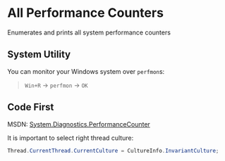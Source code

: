 # All Performance Counters

Enumerates and prints all system performance counters

## System Utility

You can monitor your Windows system over `perfmon`s:

> `Win+R` &rarr; `perfmon` &rarr; `OK`

## Code First

MSDN: [System.Diagnostics.PerformanceCounter](https://docs.microsoft.com/en-us/dotnet/api/system.diagnostics.performancecounter?view=dotnet-plat-ext-6.0)

It is important to select right thread culture:

```c#
Thread.CurrentThread.CurrentCulture = CultureInfo.InvariantCulture;
```
